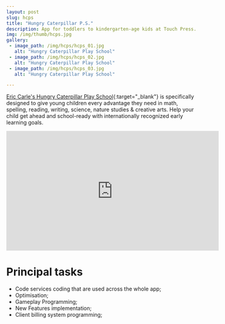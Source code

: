 ```yaml
---
layout: post
slug: hcps
title: "Hungry Caterpillar P.S."
description: App for toddlers to kindergarten-age kids at Touch Press.
img: /img/thumb/hcps.jpg
gallery:
 - image_path: /img/hcps/hcps_01.jpg
   alt: "Hungry Caterpillar Play School"
 - image_path: /img/hcps/hcps_02.jpg
   alt: "Hungry Caterpillar Play School"
 - image_path: /img/hcps/hcps_03.jpg
   alt: "Hungry Caterpillar Play School"

---
```


[Eric Carle's Hungry Caterpillar Play School](https://itunes.apple.com/app/apple-store/id1318671922?mt=8){:target="_blank"} is specifically designed to give young children every advantage they need in math, spelling, reading, writing, science, nature studies & creative arts. Help your child get ahead and school-ready with internationally recognized early learning goals.


<p style="text-align:center"><iframe width="560" height="315" src="https://www.youtube.com/embed/QUN-rrX9hUU" frameborder="0" allow="autoplay; encrypted-media" allowfullscreen></iframe></p>

# Principal tasks
- Code services coding that are used across the whole app;
- Optimisation;
- Gameplay Programming;
- New Features implementation;
- Client billing system programming;
